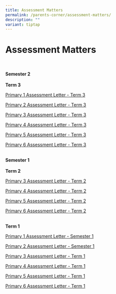 ```yaml
---
title: Assessment Matters
permalink: /parents-corner/assessment-matters/
description: ""
variant: tiptap
---
```

<h1>Assessment Matters</h1>
<p>
<br>
</p>
<p><strong>Semester 2</strong>
<br>
<br><strong>Term 3</strong>
<br>
</p>
<p><a href="/files/Assessment/2025%20T3/2025_P1_Semester_2_Assessment_Letter.pdf" rel="noopener noreferrer nofollow" target="_blank">Primary 1 Assessment Letter - Term 3</a>
</p>
<p><a href="/files/Assessment/2025%20T3/2025_P2_Semester_2_Assessment_Letter.pdf" rel="noopener noreferrer nofollow" target="_blank">Primary 2 Assessment Letter - Term 3</a>
</p>
<p><a href="/files/Assessment/2025%20T3/2025_P3_Term_3_Assessment_Letter.pdf" rel="noopener noreferrer nofollow" target="_blank">Primary 3 Assessment Letter - Term 3</a>
</p>
<p><a href="/files/Assessment/2025%20T3/2025_P4_Term_3_Assessment_Letter.pdf" rel="noopener noreferrer nofollow" target="_blank">Primary 4 Assessment Letter - Term 3</a>
</p>
<p><a href="/files/Assessment/2025%20T3/2025_P5_Term_3_Assessment_Letter.pdf" rel="noopener noreferrer nofollow" target="_blank">Primary 5 Assessment Letter - Term 3</a>
</p>
<p><a href="/files/Assessment/2025%20T3/2025_P6_Term_3_Assessment_Letter.pdf" rel="noopener noreferrer nofollow" target="_blank">Primary 6 Assessment Letter - Term 3</a>
</p>
<p>
<br><strong>Semester 1</strong>
<br>
<br><strong>Term 2</strong>
<br>
</p>
<p><a href="/files/Parents%20Corner/2025_P3_Term_2_Assessment_Letter.pdf" rel="noopener noreferrer nofollow" target="_blank">Primary 3 Assessment Letter - Term 2</a>
</p>
<p><a href="/files/Parents%20Corner/2025_P4_Term_2_Assessment_Letter.pdf" rel="noopener noreferrer nofollow" target="_blank">Primary 4 Assessment Letter - Term 2</a>
</p>
<p><a href="/files/Parents%20Corner/2025_P5_Term_2_Assessment_Letter.pdf" rel="noopener noreferrer nofollow" target="_blank">Primary 5 Assessment Letter - Term 2</a>
</p>
<p><a href="/files/Parents%20Corner/2025_P6_Term_2_Assessment_Letter.pdf" rel="noopener noreferrer nofollow" target="_blank">Primary 6 Assessment Letter - Term 2</a>
</p>
<p>
<br><strong>Term 1</strong>
<br>
</p>
<p><a href="/files/Assessment/2025_P1_Semester_1_Assessment_Letter.pdf" rel="noopener noreferrer nofollow" target="_blank">Primary 1 Assessment Letter - Semester 1</a>
</p>
<p><a href="/files/Assessment/2025_P2_Semester_1_Assessment_Letter.pdf" rel="noopener noreferrer nofollow" target="_blank">Primary 2 Assessment Letter - Semester 1</a>
</p>
<p><a href="/files/Assessment/2025_P3_Term_1_Assessment_Letter.pdf" rel="noopener noreferrer nofollow" target="_blank">Primary 3 Assessment Letter - Term 1</a>
</p>
<p><a href="/files/Assessment/2025_P4_Term_1_Assessment_Letter.pdf" rel="noopener noreferrer nofollow" target="_blank">Primary 4 Assessment Letter - Term 1</a>
</p>
<p><a href="/files/Assessment/2025_P5_Term_1_Assessment_Letter.pdf" rel="noopener noreferrer nofollow" target="_blank">Primary 5 Assessment Letter - Term 1</a>
</p>
<p><a href="/files/Assessment/2025_P6_Term_1_Assessment_Letter.pdf" rel="noopener noreferrer nofollow" target="_blank">Primary 6 Assessment Letter - Term 1</a>
</p>